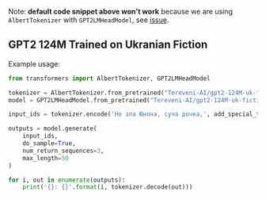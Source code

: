 Note: **default code snippet above won't work** because we are using `AlbertTokenizer` with `GPT2LMHeadModel`, see [issue](https://github.com/huggingface/transformers/issues/4285).

## GPT2 124M Trained on Ukranian Fiction

Example usage:
```python
from transformers import AlbertTokenizer, GPT2LMHeadModel

tokenizer = AlbertTokenizer.from_pretrained("Tereveni-AI/gpt2-124M-uk-fiction")
model = GPT2LMHeadModel.from_pretrained("Tereveni-AI/gpt2-124M-uk-fiction")

input_ids = tokenizer.encode('Но зла Юнона, суча дочка,', add_special_tokens=False, return_tensors='pt')

outputs = model.generate(
    input_ids,
    do_sample=True,
    num_return_sequences=3,
    max_length=50
)

for i, out in enumerate(outputs):
    print('{}: {}'.format(i, tokenizer.decode(out)))
```

